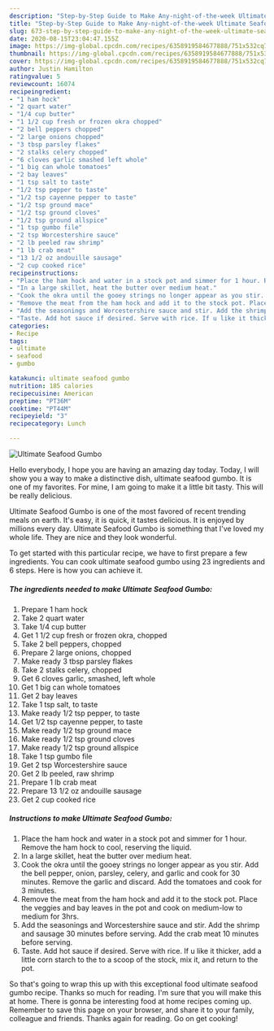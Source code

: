 ```yaml
---
description: "Step-by-Step Guide to Make Any-night-of-the-week Ultimate Seafood Gumbo"
title: "Step-by-Step Guide to Make Any-night-of-the-week Ultimate Seafood Gumbo"
slug: 673-step-by-step-guide-to-make-any-night-of-the-week-ultimate-seafood-gumbo
date: 2020-08-15T23:04:47.155Z
image: https://img-global.cpcdn.com/recipes/6358919584677888/751x532cq70/ultimate-seafood-gumbo-recipe-main-photo.jpg
thumbnail: https://img-global.cpcdn.com/recipes/6358919584677888/751x532cq70/ultimate-seafood-gumbo-recipe-main-photo.jpg
cover: https://img-global.cpcdn.com/recipes/6358919584677888/751x532cq70/ultimate-seafood-gumbo-recipe-main-photo.jpg
author: Justin Hamilton
ratingvalue: 5
reviewcount: 16074
recipeingredient:
- "1 ham hock"
- "2 quart water"
- "1/4 cup butter"
- "1 1/2 cup fresh or frozen okra chopped"
- "2 bell peppers chopped"
- "2 large onions chopped"
- "3 tbsp parsley flakes"
- "2 stalks celery chopped"
- "6 cloves garlic smashed left whole"
- "1 big can whole tomatoes"
- "2 bay leaves"
- "1 tsp salt to taste"
- "1/2 tsp pepper to taste"
- "1/2 tsp cayenne pepper to taste"
- "1/2 tsp ground mace"
- "1/2 tsp ground cloves"
- "1/2 tsp ground allspice"
- "1 tsp gumbo file"
- "2 tsp Worcestershire sauce"
- "2 lb peeled raw shrimp"
- "1 lb crab meat"
- "13 1/2 oz andouille sausage"
- "2 cup cooked rice"
recipeinstructions:
- "Place the ham hock and water in a stock pot and simmer for 1 hour. Remove the ham hock to cool, reserving the liquid."
- "In a large skillet, heat the butter over medium heat."
- "Cook the okra until the gooey strings no longer appear as you stir. Add the bell pepper, onion, parsley, celery, and garlic and cook for 30 minutes. Remove the garlic and discard. Add the tomatoes and cook for 3 minutes."
- "Remove the meat from the ham hock and add it to the stock pot. Place the veggies and bay leaves in the pot and cook on medium-low to medium for 3hrs."
- "Add the seasonings and Worcestershire sauce and stir. Add the shrimp and sausage 30 minutes before serving. Add the crab meat 10 minutes before serving."
- "Taste. Add hot sauce if desired. Serve with rice. If u like it thicker, add a little corn starch to the to a scoop of the stock, mix it, and return to the pot."
categories:
- Recipe
tags:
- ultimate
- seafood
- gumbo

katakunci: ultimate seafood gumbo 
nutrition: 185 calories
recipecuisine: American
preptime: "PT36M"
cooktime: "PT44M"
recipeyield: "3"
recipecategory: Lunch

---
```



![Ultimate Seafood Gumbo](https://img-global.cpcdn.com/recipes/6358919584677888/751x532cq70/ultimate-seafood-gumbo-recipe-main-photo.jpg)

Hello everybody, I hope you are having an amazing day today. Today, I will show you a way to make a distinctive dish, ultimate seafood gumbo. It is one of my favorites. For mine, I am going to make it a little bit tasty. This will be really delicious.

Ultimate Seafood Gumbo is one of the most favored of recent trending meals on earth. It's easy, it is quick, it tastes delicious. It is enjoyed by millions every day. Ultimate Seafood Gumbo is something that I've loved my whole life. They are nice and they look wonderful.




To get started with this particular recipe, we have to first prepare a few ingredients. You can cook ultimate seafood gumbo using 23 ingredients and 6 steps. Here is how you can achieve it.

<!--inarticleads1-->

##### The ingredients needed to make Ultimate Seafood Gumbo:

1. Prepare 1 ham hock
1. Take 2 quart water
1. Take 1/4 cup butter
1. Get 1 1/2 cup fresh or frozen okra, chopped
1. Take 2 bell peppers, chopped
1. Prepare 2 large onions, chopped
1. Make ready 3 tbsp parsley flakes
1. Take 2 stalks celery, chopped
1. Get 6 cloves garlic, smashed, left whole
1. Get 1 big can whole tomatoes
1. Get 2 bay leaves
1. Take 1 tsp salt, to taste
1. Make ready 1/2 tsp pepper, to taste
1. Get 1/2 tsp cayenne pepper, to taste
1. Make ready 1/2 tsp ground mace
1. Make ready 1/2 tsp ground cloves
1. Make ready 1/2 tsp ground allspice
1. Take 1 tsp gumbo file
1. Get 2 tsp Worcestershire sauce
1. Get 2 lb peeled, raw shrimp
1. Prepare 1 lb crab meat
1. Prepare 13 1/2 oz andouille sausage
1. Get 2 cup cooked rice




<!--inarticleads2-->

##### Instructions to make Ultimate Seafood Gumbo:

1. Place the ham hock and water in a stock pot and simmer for 1 hour. Remove the ham hock to cool, reserving the liquid.
1. In a large skillet, heat the butter over medium heat.
1. Cook the okra until the gooey strings no longer appear as you stir. Add the bell pepper, onion, parsley, celery, and garlic and cook for 30 minutes. Remove the garlic and discard. Add the tomatoes and cook for 3 minutes.
1. Remove the meat from the ham hock and add it to the stock pot. Place the veggies and bay leaves in the pot and cook on medium-low to medium for 3hrs.
1. Add the seasonings and Worcestershire sauce and stir. Add the shrimp and sausage 30 minutes before serving. Add the crab meat 10 minutes before serving.
1. Taste. Add hot sauce if desired. Serve with rice. If u like it thicker, add a little corn starch to the to a scoop of the stock, mix it, and return to the pot.




So that's going to wrap this up with this exceptional food ultimate seafood gumbo recipe. Thanks so much for reading. I'm sure that you will make this at home. There is gonna be interesting food at home recipes coming up. Remember to save this page on your browser, and share it to your family, colleague and friends. Thanks again for reading. Go on get cooking!
